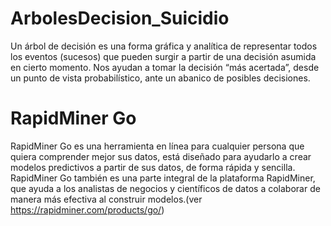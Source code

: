 # ArbolesDecision_Suicidio
Un árbol de decisión es una forma gráfica y analítica de representar todos los eventos (sucesos) que pueden surgir a partir de una decisión asumida en cierto momento. Nos ayudan a tomar la decisión “más acertada”, desde un punto de vista probabilístico, ante un abanico de posibles decisiones.

# RapidMiner Go
RapidMiner Go es una herramienta en línea para cualquier persona que quiera comprender mejor sus datos, está diseñado para ayudarlo a crear modelos predictivos a partir de sus datos, de forma rápida y sencilla. RapidMiner Go también es una parte integral de la plataforma RapidMiner, que ayuda a los analistas de negocios y científicos de datos a colaborar de manera más efectiva al construir modelos.(ver https://rapidminer.com/products/go/)


